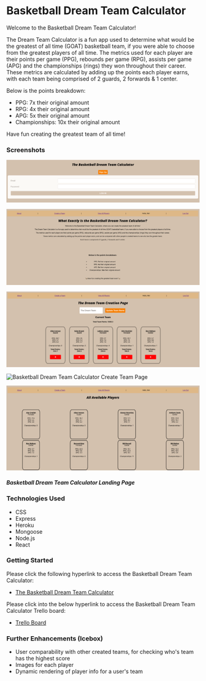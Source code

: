 # Basketball Dream Team Calculator

Welcome to the Basketball Dream Team Calculator!

The Dream Team Calculator is a fun app used to determine what would be the greatest of all time (GOAT) basketball team, if you were able to choose from the greatest players of all time. The metrics used for each player are their points per game (PPG), rebounds per game (RPG), assists per game (APG) and the championships (rings) they won throughout their career. These metrics are calculated by adding up the points each player earns, with each team being comprised of 2 guards, 2 forwards & 1 center.

Below is the points breakdown:
* PPG: 7x their original amount
* RPG: 4x their original amount
* APG: 5x their original amount
* Championships: 10x their original amount
            
Have fun creating the greatest team of all time!

### __Screenshots__
![Basketball Dream Team Calculator Sign In Page](/public/imgs/dream_team_signin_page.png)

![Basketball Dream Team Calculator About Page](/public/imgs/dream_team_about_page.png)

![Basketball Dream Team Calculator Create Team Player Select](/public/imgs/dream_team_player_select.png)

![Basketball Dream Team Calculator Create Team Page](/public/imgs/dream_team_create_page.png)

![Basketball Dream Team Calculator View All Players Page](/public/imgs/dream_team_all_players_page.png)


##### Basketball Dream Team Calculator Landing Page

### __Technologies Used__
* CSS
* Express
* Heroku
* Mongoose
* Node.js
* React

### __Getting Started__
Please click the following hyperlink to access the Basketball Dream Team Calculator:
* [The Basketball Dream Team Calculator](https://basketball-dream-team.herokuapp.com/)

Please click into the below hyperlink to access the Basketball Dream Team Calculator Trello board:
* [Trello Board](https://trello.com/b/XvdI3EQo/basketball-dream-team-calculator)

### __Further Enhancements (Icebox)__
* User comparability with other created teams, for checking who's team has the highest score
* Images for each player
* Dynamic rendering of player info for a user's team